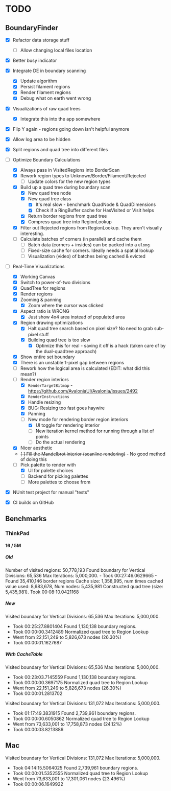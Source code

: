 # TODO

## BoundaryFinder

- [x] Refactor data storage stuff
  - [ ] Allow changing local files location 
- [x] Better busy indicator
- [x] Integrate DE in boundary scanning
  - [x] Update algorithm
  - [x] Persist filament regions
  - [x] Render filament regions
  - [x] Debug what on earth went wrong
- [x] Visualizations of raw quad trees
  - [x] Integrate this into the app somewhere
- [x] Flip Y again - regions going down isn't helpful anymore
- [x] Allow log area to be hidden
- [x] Split regions and quad tree into different files
- [ ] Optimize Boundary Calculations
  - [x] Always pass in VisitedRegions into BorderScan
  - [x] Rework region types to Unknown/Border/Filament/Rejected
    - [ ] Update colors for the new region types
  - [x] Build up a quad tree during boundary scan
    - [x] New quad tree node
    - [x] New quad tree class
      - [x] It's real slow - benchmark QuadNode & QuadDimensions
      - [x] Check if a RingBuffer cache for HasVisited or Visit helps
    - [x] Return border regions from quad tree
    - [x] Compress quad tree into RegionLookup
  - [x] Filter out Rejected regions from RegionLookup. They aren't visually interesting.
  - [ ] Calculate batches of corners (in parallel) and cache them
    - [ ] Batch data (corners + insides) can be packed into a `ulong`
    - [ ] Fixed-size cache for corners. Ideally needs a spatial lookup
    - [ ] Visualization (video) of batches being cached & evicted
- [ ] Real-Time Visualizations
  - [x] Working Canvas
  - [x] Switch to power-of-two divisions
  - [x] QuadTree for regions
  - [x] Render regions
  - [x] Zooming & panning
    - [x] Zoom where the cursor was clicked
  - [x] Aspect ratio is WRONG
    - [x] Just show 4x4 area instead of populated area
  - [x] Region drawing optimizations
    - [x] Halt quad tree search based on pixel size? No need to grab sub-pixel stuff
    - [x] Building quad tree is too slow
      - [x] Optimize this for real - saving it off is a hack (taken care of by the dual-quadtree approach)
  - [x] Show entire set boundary
  - [x] There is an unstable 1-pixel gap between regions
  - [ ] Rework how the logical area is calculated (EDIT: what did this mean?)
  - [ ] Render region interiors
    - [x] `RenderTargetBitmap` - https://github.com/AvaloniaUI/Avalonia/issues/2492
    - [x] `RenderInstructions`
    - [x] Handle resizing
    - [x] BUG: Resizing too fast goes haywire
    - [x] Panning
    - [ ] New mode for rendering border region interiors
      - [x] UI toggle for rendering interior
      - [ ] New iteration kernel method for running through a list of points
      - [ ] Do the actual rendering
  - [x] Nicer aesthetic
  - ~~[ ] Fill the Mandelbrot interior (scanline rendering)~~ - No good method of doing this
  - [ ] Pick palette to render with
    - [x] UI for palette choices
    - [ ] Backend for picking palettes
    - [ ] More palettes to choose from
- [x] NUnit test project for manual "tests"
- [x] CI builds on GitHub



## Benchmarks
### ThinkPad
#### 16 / 5M
##### Old
Number of visited regions: 50,778,193
Found boundary for Vertical Divisions: 65,536 Max Iterations: 5,000,000.
	- Took 00:27:46.0629665
	- Found 35,410,146 border regions
Cache size: 1,358,995, num times cached value used: 8,683,678, Num nodes: 5,435,981
Constructed quad tree (size: 5,435,981). Took 00:08:10.0421168

##### New

Visited boundary for Vertical Divisions: 65,536 Max Iterations: 5,000,000.
- Took 00:25:27.8801404
Found 1,130,138 boundary regions.
- Took 00:00:00.3412489
Normalized quad tree to Region Lookup
- Went from 22,151,249 to 5,826,673 nodes (26.30%)
- Took 00:00:01.1627687

##### With CacheTable

Visited boundary for Vertical Divisions: 65,536 Max Iterations: 5,000,000.
- Took 00:23:03.7145559
Found 1,130,138 boundary regions.
- Took 00:00:00.3697175
Normalized quad tree to Region Lookup
- Went from 22,151,249 to 5,826,673 nodes (26.30%)
- Took 00:00:01.2813702

Visited boundary for Vertical Divisions: 131,072 Max Iterations: 5,000,000.
- Took 01:17:49.3831915
Found 2,739,961 boundary regions.
- Took 00:00:00.6050862
Normalized quad tree to Region Lookup
- Went from 73,633,001 to 17,758,873 nodes (24.12%)
- Took 00:00:03.8213886

## Mac

Visited boundary for Vertical Divisions: 131,072 Max Iterations: 5,000,000.
- Took 04:14:15.5064025
Found 2,739,961 boundary regions.
- Took 00:00:01.5352555
Normalized quad tree to Region Lookup
- Went from 73,633,001 to 17,301,061 nodes (23.496%)
- Took 00:00:06.1649922
